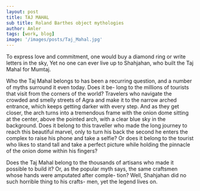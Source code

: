```yaml
---
layout: post
title: TAJ MAHAL
sub title: Roland Barthes object mythologies
author: Amler
tags: [work, blog]
image: '/images/posts/Taj_Mahal.jpg'
---
```


To express love and commitment, one would buy a diamond ring or write letters in the sky, Yet no one can ever live up to Shahjahan, who built the Taj Mahal for Mumtaj.

Who the Taj Mahal belongs to has been a recurring question, and a number of myths surround it even today. Does it be- long to the millions of tourists that visit from the corners of the world? Travelers who navigate the crowded and smelly streets of Agra and make it to the narrow arched entrance, which keeps getting darker with every step. And as they get closer, the arch turns into a tremendous frame with the onion dome sitting at the center, above the pointed arch, with a clear blue sky in the background. Does it belong to this traveller who made the long journey to reach this beautiful marvel, only to turn his back the second he enters the complex to raise his phone and take a selfie? Or does it belong to the tourist who likes to stand tall and take a perfect picture while holding the pinnacle of the onion dome within his fingers?

Does the Taj Mahal belong to the thousands of artisans who made it possible to build it? Or, as the popular myth says, the same craftsmen whose hands were amputated after comple- tion? Well, Shahjahan did no such horrible thing to his crafts- men, yet the legend lives on.